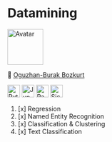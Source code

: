 # Datamining

<img src="https://avatars.githubusercontent.com/u/49121218?v=4" alt="Avatar" width="80"/>

📝 [Oguzhan-Burak Bozkurt](https://github.com/0xBuro)<br/>

<div>

[<img src="https://simpleicons.org/icons/python.svg" alt="Python" width="28"/>](https://www.python.org/)
[<img src="https://simpleicons.org/icons/jupyter.svg" alt="Jupyter" width="28"/>](https://jupyter.org/)
[<img src="https://simpleicons.org/icons/pandas.svg" alt="Pandas" width="28"/>](https://pandas.pydata.org/)
[<img src="https://simpleicons.org/icons/scikitlearn.svg" alt="Sickit-Learn" width="28"/>](https://scikit-learn.org)

</div>

1. [x] Regression
2. [x] Named Entity Recognition
3. [x] Classification & Clustering
4. [x] Text Classification
